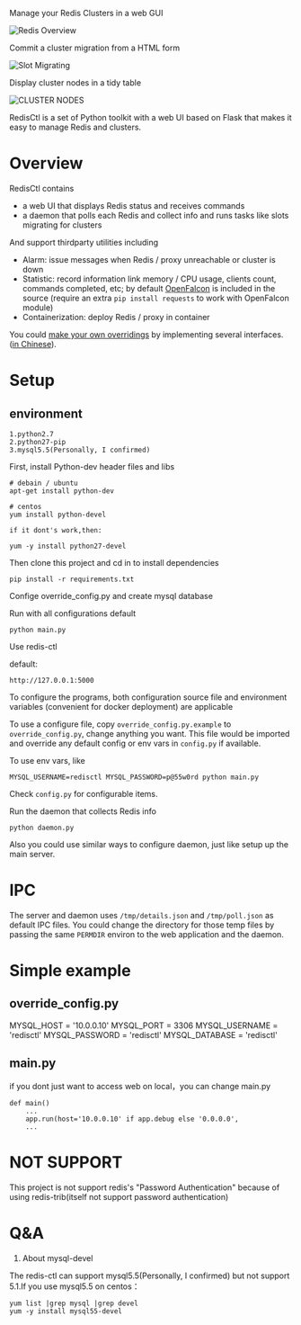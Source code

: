 Manage your Redis Clusters in a web GUI

![Redis Overview](http://zlo.gs/image_data/8fb3021522baf6414c107cfd3fc0ad406461d5e5)

Commit a cluster migration from a HTML form

![Slot Migrating](http://zlo.gs/image_data/5dc602f756975f97a9264e6e7a94a3ad08518a2f)

Display cluster nodes in a tidy table

![CLUSTER NODES](http://zlo.gs/image_data/4fda367ddacd1501337bc725002dc98384083179)

RedisCtl is a set of Python toolkit with a web UI based on Flask that makes it easy to manage Redis and clusters.

# Overview

RedisCtl contains

* a web UI that displays Redis status and receives commands
* a daemon that polls each Redis and collect info and runs tasks like slots migrating for clusters

And support thirdparty utilities including

* Alarm: issue messages when Redis / proxy unreachable or cluster is down
* Statistic: record information link memory / CPU usage, clients count, commands completed, etc; by default [OpenFalcon](https://github.com/open-falcon) is included in the source (require an extra `pip install requests` to work with OpenFalcon module)
* Containerization: deploy Redis / proxy in container

You could [make your own overridings](https://github.com/HunanTV/redis-ctl/wiki/Customize_App) by implementing several interfaces. ([in Chinese](https://github.com/HunanTV/redis-ctl/wiki/WIP_v0_9_customize_app_zh)).

# Setup

## environment

    1.python2.7
    2.python27-pip
    3.mysql5.5(Personally, I confirmed)
   
First, install Python-dev header files and libs

    # debain / ubuntu
    apt-get install python-dev

    # centos
    yum install python-devel

    if it dont's work,then:
    
    yum -y install python27-devel

Then clone this project and cd in to install dependencies

    pip install -r requirements.txt
    
Confige override_config.py and create mysql database

Run with all configurations default

    python main.py

Use redis-ctl

default:

    http://127.0.0.1:5000

To configure the programs, both configuration source file and environment variables (convenient for docker deployment) are applicable

To use a configure file, copy `override_config.py.example` to `override_config.py`, change anything you want. This file would be imported and override any default config or env vars in `config.py` if available.

To use env vars, like

    MYSQL_USERNAME=redisctl MYSQL_PASSWORD=p@55w0rd python main.py

Check `config.py` for configurable items.

Run the daemon that collects Redis info

    python daemon.py

Also you could use similar ways to configure daemon, just like setup up the main server.

# IPC

The server and daemon uses `/tmp/details.json` and `/tmp/poll.json` as default IPC files. You could change the directory for those temp files by passing the same `PERMDIR` environ to the web application and the daemon.

# Simple example

## override_config.py

   MYSQL_HOST = '10.0.0.10'
   MYSQL_PORT = 3306
   MYSQL_USERNAME = 'redisctl'
   MYSQL_PASSWORD = 'redisctl'
   MYSQL_DATABASE = 'redisctl'
   
## main.py

if you dont just want to access web on local，you can change main.py
    
    def main()
        ...
        app.run(host='10.0.0.10' if app.debug else '0.0.0.0',
        ...
# NOT SUPPORT

This project is not support redis's "Password Authentication"  because of using redis-trib(itself not support password authentication)

# Q&A

1. About mysql-devel

The redis-ctl can support mysql5.5(Personally, I confirmed) but not support 5.1.If you use mysql5.5 on centos：

    yum list |grep mysql |grep devel
    yum -y install mysql55-devel
 
